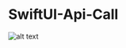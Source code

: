 # SwiftUI-Api-Call

![alt text](/screenshots/Снимок%20экрана%202021-07-28%20в%2020.59.02.png "скриншот")
